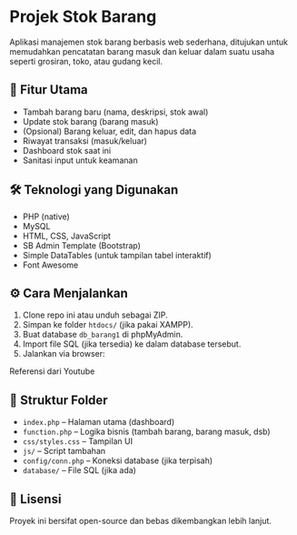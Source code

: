 # Projek Stok Barang

Aplikasi manajemen stok barang berbasis web sederhana, ditujukan untuk memudahkan pencatatan barang masuk dan keluar dalam suatu usaha seperti grosiran, toko, atau gudang kecil.

## 🧩 Fitur Utama

- Tambah barang baru (nama, deskripsi, stok awal)
- Update stok barang (barang masuk)
- (Opsional) Barang keluar, edit, dan hapus data
- Riwayat transaksi (masuk/keluar)
- Dashboard stok saat ini
- Sanitasi input untuk keamanan

## 🛠 Teknologi yang Digunakan

- PHP (native)
- MySQL
- HTML, CSS, JavaScript
- SB Admin Template (Bootstrap)
- Simple DataTables (untuk tampilan tabel interaktif)
- Font Awesome

## ⚙️ Cara Menjalankan

1. Clone repo ini atau unduh sebagai ZIP.
2. Simpan ke folder `htdocs/` (jika pakai XAMPP).
3. Buat database `db_barang1` di phpMyAdmin.
4. Import file SQL (jika tersedia) ke dalam database tersebut.
5. Jalankan via browser:

Referensi dari Youtube

## 📁 Struktur Folder

- `index.php` – Halaman utama (dashboard)
- `function.php` – Logika bisnis (tambah barang, barang masuk, dsb)
- `css/styles.css` – Tampilan UI
- `js/` – Script tambahan
- `config/conn.php` – Koneksi database (jika terpisah)
- `database/` – File SQL (jika ada)

## 📜 Lisensi

Proyek ini bersifat open-source dan bebas dikembangkan lebih lanjut.
